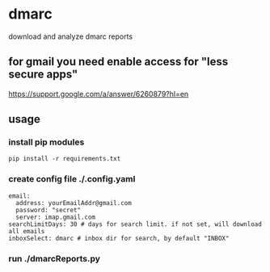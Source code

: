 # dmarc
download and analyze dmarc reports

## for gmail you need enable access for "less secure apps"
https://support.google.com/a/answer/6260879?hl=en

## usage
### install pip modules
```
pip install -r requirements.txt
```

### create config file ./.config.yaml
```
email:
  address: yourEmailAddr@gmail.com
  password: "secret"
  server: imap.gmail.com
searchLimitDays: 30 # days for search limit. if not set, will download all emails
inboxSelect: dmarc # inbox dir for search, by default "INBOX"
```
### run ./dmarcReports.py

